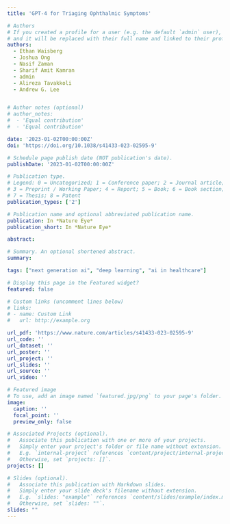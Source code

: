 ```yaml
---
title: 'GPT-4 for Triaging Ophthalmic Symptoms'

# Authors
# If you created a profile for a user (e.g. the default `admin` user), write the username (folder name) here
# and it will be replaced with their full name and linked to their profile.
authors:
  - Ethan Waisberg  
  - Joshua Ong
  - Nasif Zaman
  - Sharif Amit Kamran
  - admin
  - Alireza Tavakkoli
  - Andrew G. Lee 


# Author notes (optional)
# author_notes:
#  - 'Equal contribution'
#  - 'Equal contribution'

date: '2023-01-02T00:00:00Z'
doi: 'https://doi.org/10.1038/s41433-023-02595-9'

# Schedule page publish date (NOT publication's date).
publishDate: '2023-01-02T00:00:00Z'

# Publication type.
# Legend: 0 = Uncategorized; 1 = Conference paper; 2 = Journal article;
# 3 = Preprint / Working Paper; 4 = Report; 5 = Book; 6 = Book section;
# 7 = Thesis; 8 = Patent
publication_types: ['2']

# Publication name and optional abbreviated publication name.
publication: In *Nature Eye*
publication_short: In *Nature Eye*

abstract: 

# Summary. An optional shortened abstract.
summary: 

tags: ["next generation ai", "deep learning", "ai in healthcare"]

# Display this page in the Featured widget?
featured: false

# Custom links (uncomment lines below)
# links:
# - name: Custom Link
#   url: http://example.org

url_pdf: 'https://www.nature.com/articles/s41433-023-02595-9'
url_code: ''
url_dataset: ''
url_poster: ''
url_project: ''
url_slides: ''
url_source: ''
url_video: ''

# Featured image
# To use, add an image named `featured.jpg/png` to your page's folder.
image:
  caption: ''
  focal_point: ''
  preview_only: false

# Associated Projects (optional).
#   Associate this publication with one or more of your projects.
#   Simply enter your project's folder or file name without extension.
#   E.g. `internal-project` references `content/project/internal-project/index.md`.
#   Otherwise, set `projects: []`.
projects: []

# Slides (optional).
#   Associate this publication with Markdown slides.
#   Simply enter your slide deck's filename without extension.
#   E.g. `slides: "example"` references `content/slides/example/index.md`.
#   Otherwise, set `slides: ""`.
slides: ""
---
```


